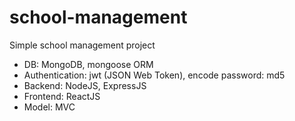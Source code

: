 # school-management
Simple school management project

- DB: MongoDB, mongoose ORM
- Authentication: jwt (JSON Web Token), encode password: md5
- Backend: NodeJS, ExpressJS
- Frontend: ReactJS
- Model: MVC
